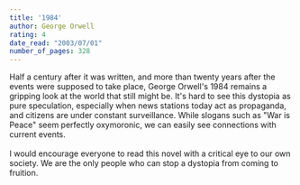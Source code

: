 ```yaml
---
title: '1984'
author: George Orwell
rating: 4
date_read: "2003/07/01"
number_of_pages: 328
---
```


Half a century after it was written, and more than twenty years after the events were supposed to take place, George Orwell's 1984 remains a gripping look at the world that still might be. It's hard to see this dystopia as pure speculation, especially when news stations today act as propaganda, and citizens are under constant surveillance. While slogans such as "War is Peace" seem perfectly oxymoronic, we can easily see connections with current events. <br/><br/>I would encourage everyone to read this novel with a critical eye to our own society. We are the only people who can stop a dystopia from coming to fruition. 